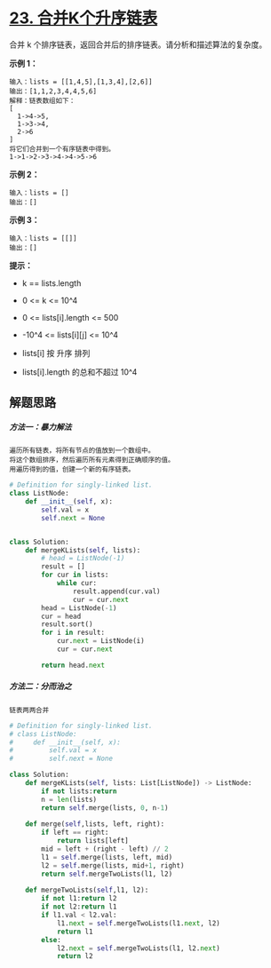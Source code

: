 # [23. 合并K个升序链表](https://leetcode.cn/problems/merge-k-sorted-lists/)

合并 k 个排序链表，返回合并后的排序链表。请分析和描述算法的复杂度。

**示例 1：**

```
输入：lists = [[1,4,5],[1,3,4],[2,6]]
输出：[1,1,2,3,4,4,5,6]
解释：链表数组如下：
[
  1->4->5,
  1->3->4,
  2->6
]
将它们合并到一个有序链表中得到。
1->1->2->3->4->4->5->6
```

**示例 2：**

```
输入：lists = []
输出：[]
```

**示例 3：**

```
输入：lists = [[]]
输出：[]
```

**提示：**

- k == lists.length

- 0 <= k <= 10^4
- 0 <= lists[i].length <= 500
- -10^4 <= lists[i][j] <= 10^4
- lists[i] 按 升序 排列
- lists[i].length 的总和不超过 10^4



## 解题思路

##### 方法一：暴力解法

```
遍历所有链表，将所有节点的值放到一个数组中。
将这个数组排序，然后遍历所有元素得到正确顺序的值。
用遍历得到的值，创建一个新的有序链表。
```

```python
# Definition for singly-linked list.
class ListNode:
    def __init__(self, x):
        self.val = x
        self.next = None


class Solution:
    def mergeKLists(self, lists):
        # head = ListNode(-1)
        result = []
        for cur in lists:
            while cur:
                result.append(cur.val)
                cur = cur.next
        head = ListNode(-1)
        cur = head
        result.sort()
        for i in result:
            cur.next = ListNode(i)
            cur = cur.next

        return head.next
```

##### 方法二：分而治之

```
链表两两合并
```

```python
# Definition for singly-linked list.
# class ListNode:
#     def __init__(self, x):
#         self.val = x
#         self.next = None

class Solution:
    def mergeKLists(self, lists: List[ListNode]) -> ListNode:
        if not lists:return 
        n = len(lists)
        return self.merge(lists, 0, n-1)
    
    def merge(self,lists, left, right):
        if left == right:
            return lists[left]
        mid = left + (right - left) // 2
        l1 = self.merge(lists, left, mid)
        l2 = self.merge(lists, mid+1, right)
        return self.mergeTwoLists(l1, l2)
    
    def mergeTwoLists(self,l1, l2):
        if not l1:return l2
        if not l2:return l1
        if l1.val < l2.val:
            l1.next = self.mergeTwoLists(l1.next, l2)
            return l1
        else:
            l2.next = self.mergeTwoLists(l1, l2.next)
            return l2

```

